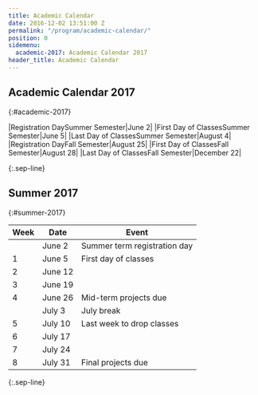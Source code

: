 ```yaml
---
title: Academic Calendar
date: 2016-12-02 13:51:00 Z
permalink: "/program/academic-calendar/"
position: 0
sidemenu:
  academic-2017: Academic Calendar 2017
header_title: Academic Calendar
---
```


## Academic Calendar 2017
{:#academic-2017}

|Registration DaySummer Semester|June 2|
|First Day of ClassesSummer Semester|June 5|
|Last Day of ClassesSummer Semester|August 4|
|Registration DayFall Semester|August 25|
|First Day of ClassesFall Semester|August 28|
|Last Day of ClassesFall Semester|December 22|

{:.sep-line}
&nbsp;

## Summer 2017
{:#summer-2017}

|Week|Date|Event|
| ------------- | ------------- | ------------- |
||June 2|Summer term registration day|
|1|June 5|First day of classes|
|2|June 12||
|3|June 19||
|4|June 26|Mid-term projects due|
||July 3|July break|
|5|July 10|Last week to drop classes|
|6|July 17||
|7|July 24||
|8|July 31|Final projects due|


{:.sep-line}
&nbsp;


 